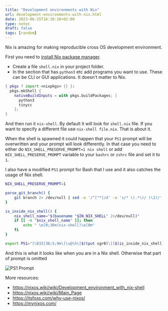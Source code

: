 ```yaml
---
title: "Development environments with Nix"
url: development-environments-with-nix.html
date: 2023-06-25T16:38:10+02:00
type: notes
draft: false
tags: [random]
---
```


Nix is amazing for making reproducible cross OS development environment.

First you need to [install Nix package manager](https://nixos.org/download.html).

- Create a file `shell.nix` in your project folder.
- In the section that has `python3` etc add programs you want to use. These can
  be CLI or GUI applications. It doesn't matter to Nix.

```nix
{ pkgs ? import <nixpkgs> {} }:
  pkgs.mkShell {
    nativeBuildInputs = with pkgs.buildPackages; [
	  python3
	  tinycc
	];
}
```

And then run it `nix-shell`. By default it will look for `shell.nix` file. If
you want to specify a different file use `nix-shell file.nix`. That is about it.

When the shell is spawned it could happen that your `PS1` prompt will be
overwritten and your prompt will look differently. In that case you need to
either do `NIX_SHELL_PRESERVE_PROMPT=1 nix shell` or add
`NIX_SHELL_PRESERVE_PROMPT` variable to your `bashrc` or `zshrc` file and set it
to `1`.

I also have a modified `PS1` prompt for Bash that I use and it also catches the
usage of Nix shell.

```sh
NIX_SHELL_PRESERVE_PROMPT=1

parse_git_branch() {
	git branch 2> /dev/null | sed -e '/^[^*]/d' -e 's/* \(.*\)/ (\1)/'
}

is_inside_nix_shell() {
	nix_shell_name="$(basename "$IN_NIX_SHELL" 2>/dev/null)"
	if [[ -n "$nix_shell_name" ]]; then
		echo " \e[0;36m(nix-shell)\e[0m"
	fi
}

export PS1="[\033[38;5;9m\]\u@\h\[$(tput sgr0)\]]$(is_inside_nix_shell)\[\033[33m\]\$(parse_git_branch)\[\033[00m\] \w\[$(tput sgr0)\] \n$ "
```

And this is what it looks like when you are in a Nix shell. Otherwise that part
of prompt is omitted

![PS1 Prompt](/notes/ps1-prompt.png)

More resources:

- https://nixos.wiki/wiki/Development_environment_with_nix-shell
- https://nixos.wiki/wiki/Main_Page
- https://itsfoss.com/why-use-nixos/
- https://mynixos.com/

